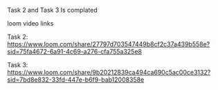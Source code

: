 Task 2 and Task 3 Is complated     

loom video links 

Task 2: https://www.loom.com/share/27797d703547449b8cf2c37a439b558e?sid=75fa4672-6a91-4c69-a276-cfa755a325e8

Task 3: https://www.loom.com/share/9b20212839ca494ca690c5ac00ce3132?sid=7bd8e832-33fd-447e-b6f9-bab12008358e
